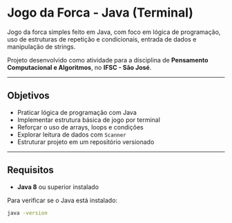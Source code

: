 # Jogo da Forca - Java (Terminal)

Jogo da forca simples feito em Java, com foco em lógica de programação, uso de estruturas de repetição e condicionais, entrada de dados e manipulação de strings.

Projeto desenvolvido como atividade para a disciplina de **Pensamento Computacional e Algoritmos**, no **IFSC - São José**.

---

## Objetivos

- Praticar lógica de programação com Java  
- Implementar estrutura básica de jogo por terminal  
- Reforçar o uso de arrays, loops e condições  
- Explorar leitura de dados com `Scanner`  
- Estruturar projeto em um repositório versionado  

---

## Requisitos

- **Java 8** ou superior instalado

Para verificar se o Java está instalado:

```bash
java -version
